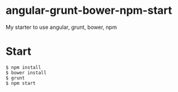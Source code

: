 # angular-grunt-bower-npm-start
My starter to use angular, grunt, bower, npm

# Start

```
$ npm install
$ bower install
$ grunt
$ npm start 
```

